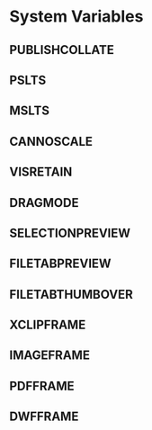 # System Variables

## PUBLISHCOLLATE

## PSLTS

## MSLTS

## CANNOSCALE

## VISRETAIN

## DRAGMODE

## SELECTIONPREVIEW

## FILETABPREVIEW

## FILETABTHUMBOVER

## XCLIPFRAME

## IMAGEFRAME

## PDFFRAME

## DWFFRAME